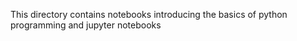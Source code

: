 This directory contains notebooks introducing the basics of python programming and jupyter notebooks
